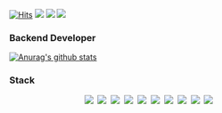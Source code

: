 [![Hits](https://hits.seeyoufarm.com/api/count/incr/badge.svg?url=https%3A%2F%2Fgithub.com%2Fzwooo96&count_bg=%2379C83D&title_bg=%23555555&icon=&icon_color=%23E7E7E7&title=hits&edge_flat=false)](https://hits.seeyoufarm.com)
<a href="https://jiwoo-yi.netlify.app/"><img src="https://img.shields.io/badge/Portfolio-00C7B7?style=flat-square&logo=Netlify&logoColor=white&link=https://jiwoo-yi.netlify.app/"/></a>
<a href="https://velog.io/@zwooo96"><img src="https://img.shields.io/badge/Tech%20Blog-black?style=flat-square&logo=Vimeo&logoColor=white&link=https://velog.io/@zwooo96"/></a>
<a href="mailto:dlwldn385@naver.com"><img src="https://img.shields.io/badge/Gmail-d14836?style=flat-square&logo=Gmail&logoColor=white&link=dlwldn385@naver.com"/></a>

### Backend Developer
[![Anurag's github stats](https://github-readme-stats.vercel.app/api?username=zwooo96)](https://github.com/anuraghazra/github-readme-stats)

### Stack
<div align="center">
	<img src="https://img.shields.io/badge/Java-007396?style=flat-square&logo=Java&logoColor=white"/></a>&nbsp
	<img src="https://img.shields.io/badge/Python-3766AB?style=flat-square&logo=Python&logoColor=white"/></a>&nbsp
	<img src="https://img.shields.io/badge/Swift-FA7343?style=flat-square&logo=Swift&logoColor=white"/></a>&nbsp
	<img src="https://img.shields.io/badge/Spring-6DB33F?style=flat-square&logo=Spring&logoColor=white"/></a>&nbsp
	<img src="https://img.shields.io/badge/Oracle-F80000?style=flat-square&logo=Oracle&logoColor=white"/></a>&nbsp
	<img src="https://img.shields.io/badge/HTML-E34F26?style=flat-square&logo=HTML5&logoColor=white"/></a>&nbsp
	<img src="https://img.shields.io/badge/CSS-1572B6?style=flat-square&logo=CSS3&logoColor=white"/></a>&nbsp
	<img src="https://img.shields.io/badge/Javascript-F7DF1E?style=flat-square&logo=Javascript&logoColor=white"/></a>&nbsp
	<img src="https://img.shields.io/badge/Git-F05032?style=flat-square&logo=Git&logoColor=white"/></a>&nbsp
	<img src="https://img.shields.io/badge/Svn-809CC9?style=flat-square&logo=Subversion&logoColor=white"/></a>&nbsp
</div>
